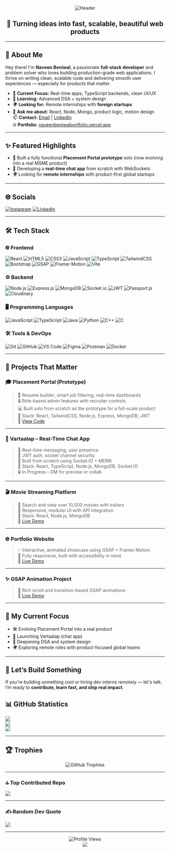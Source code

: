 <!-- Header Section -->
<div align="center">
  <img src="https://capsule-render.vercel.app/api?type=waving&color=gradient&height=200&text=Naveen%20Beniwal&fontAlign=50&fontAlignY=40&fontSize=45&desc=Full%20Stack%20Developer%20%7C%20Product%20Builder%20%7C%20Open%20to%20Remote%20Internships&descAlign=50&descAlignY=60" alt="Header" />
</div>

<h2 align="center">🚀 Turning ideas into fast, scalable, beautiful web products</h2>

---

## 👋 About Me

Hey there! I'm **Naveen Beniwal**, a passionate **full-stack developer** and problem solver who loves building production-grade web applications. I thrive on writing clean, scalable code and delivering smooth user experiences — especially for products that matter.

- 🔭 **Current Focus:** Real-time apps, TypeScript backends, clean UI/UX
- 🌱 **Learning:** Advanced DSA + system design
- 🌍 **Looking for:** Remote internships with **foreign startups**
- 💬 **Ask me about:** React, Node, Mongo, product logic, motion design  
📫 **Contact:** [Email](mailto:naveenbeniwal00001@gmail.com) | [LinkedIn](https://www.linkedin.com/in/naveen-beniwal-40b719313)  
🌐 **Portfolio:** [naveenbeniwalportfolio.vercel.app](https://naveenbeniwalportfolio.vercel.app/)

---

## ✨ Featured Highlights

- 🚀 Built a fully functional **Placement Portal prototype** solo (now evolving into a real MSME product)
- 💬 Developing a **real-time chat app** from scratch with WebSockets
- 🌍 Looking for **remote internships** with product-first global startups

---
## 🌐 Socials

[![Instagram](https://img.shields.io/badge/Instagram-%23E4405F.svg?logo=Instagram&logoColor=white)](https://instagram.com/naveen_beniwal_265)
[![LinkedIn](https://img.shields.io/badge/LinkedIn-%230077B5.svg?logo=linkedin&logoColor=white)](https://linkedin.com/in/naveen-beniwal-40b719313)

---

## 🛠️ Tech Stack

### 🌐 Frontend
![React](https://img.shields.io/badge/-React-61DAFB?style=flat&logo=react&logoColor=white)
![HTML5](https://img.shields.io/badge/-HTML5-E34F26?style=flat&logo=html5&logoColor=white)
![CSS3](https://img.shields.io/badge/-CSS3-1572B6?style=flat&logo=css3&logoColor=white)
![JavaScript](https://img.shields.io/badge/-JavaScript-F7DF1E?style=flat&logo=javascript&logoColor=white)
![TypeScript](https://img.shields.io/badge/-TypeScript-3178C6?style=flat&logo=typescript&logoColor=white)
![TailwindCSS](https://img.shields.io/badge/-TailwindCSS-38B2AC?style=flat&logo=tailwind-css&logoColor=white)
![Bootstrap](https://img.shields.io/badge/-Bootstrap-7952B3?style=flat&logo=bootstrap&logoColor=white)
![GSAP](https://img.shields.io/badge/-GSAP-88CE02?style=flat&logo=greensock&logoColor=white)
![Framer Motion](https://img.shields.io/badge/-Framer%20Motion-0055FF?style=flat&logo=framer&logoColor=white)
![Vite](https://img.shields.io/badge/-Vite-646CFF?style=flat&logo=vite&logoColor=white)

### ⚙️ Backend
![Node.js](https://img.shields.io/badge/-Node.js-339933?style=flat&logo=node.js&logoColor=white)
![Express.js](https://img.shields.io/badge/-Express.js-000000?style=flat&logo=express&logoColor=white)
![MongoDB](https://img.shields.io/badge/-MongoDB-47A248?style=flat&logo=mongodb&logoColor=white)
![Socket.io](https://img.shields.io/badge/-Socket.io-010101?style=flat&logo=socket.io&logoColor=white)
![JWT](https://img.shields.io/badge/-JWT-black?style=flat&logo=json-web-tokens&logoColor=white)
![Passport.js](https://img.shields.io/badge/-Passport.js-34E27A?style=flat&logo=passport&logoColor=white)
![Cloudinary](https://img.shields.io/badge/-Cloudinary-3448C5?style=flat&logo=cloudinary&logoColor=white)


### 🖥️ Programming Languages
![JavaScript](https://img.shields.io/badge/-JavaScript-F7DF1E?style=flat&logo=javascript&logoColor=white)
![TypeScript](https://img.shields.io/badge/-TypeScript-3178C6?style=flat&logo=typescript&logoColor=white)
![Java](https://img.shields.io/badge/-Java-007396?style=flat&logo=java&logoColor=white)
![Python](https://img.shields.io/badge/-Python-3776AB?style=flat&logo=python&logoColor=white)
![C++](https://img.shields.io/badge/-C++-00599C?style=flat&logo=c%2B%2B&logoColor=white)
![C](https://img.shields.io/badge/-C-A8B9CC?style=flat&logo=c&logoColor=white)

### 🛠️ Tools & DevOps
![Git](https://img.shields.io/badge/-Git-F05032?style=flat&logo=git&logoColor=white)
![GitHub](https://img.shields.io/badge/-GitHub-181717?style=flat&logo=github&logoColor=white)
![VS Code](https://img.shields.io/badge/-VS%20Code-007ACC?style=flat&logo=visual-studio-code&logoColor=white)
![Figma](https://img.shields.io/badge/-Figma-F24E1E?style=flat&logo=figma&logoColor=white)
![Postman](https://img.shields.io/badge/-Postman-FF6C37?style=flat&logo=postman&logoColor=white)
![Docker](https://img.shields.io/badge/-Docker-2496ED?style=flat&logo=docker&logoColor=white)

---

## 🚀 Projects That Matter

### 🎓 Placement Portal (Prototype)
> 🧾 Resume builder, smart job filtering, real-time dashboards  
> 🔒 Role-based admin features with recruiter controls  
> 💻 Built solo from scratch as the prototype for a full-scale product  
📌 Stack: React, TailwindCSS, Node.js, Express, MongoDB, JWT  
🔗 [View Code](https://github.com/Naveen-Beniwal/PlacementApp)

---

### 💬 Vartaalap – Real-Time Chat App
> 💬 Real-time messaging, user presence  
> 🔐 JWT auth, socket channel security  
> 🧰 Built from scratch using Socket.IO + MERN  
📌 Stack: React, TypeScript, Node.js, MongoDB, Socket.IO  
🔒 In Progress – DM for preview or collab

---

### 🎬 Movie Streaming Platform
> 🎥 Search and view over 10,000 movies with trailers  
> 📱 Responsive, modular UI with API integration  
📌 Stack: React, Node.js, MongoDB  
🔗 [Live Demo](https://upgraded-mern-stack-video-platform.onrender.com)

---

### 🌐 Portfolio Website
> 💡 Interactive, animated showcase using GSAP + Framer Motion  
> 📱 Fully responsive, built with accessibility in mind  
🔗 [Live Demo](https://naveenbeniwalportfolio.vercel.app)

---

### ✨ GSAP Animation Project
> 🎨 Rich scroll and transition-based GSAP animations  
🔗 [Live Demo](https://naveen-beniwal.github.io/my_project_1/)

---
## 🧭 My Current Focus

- 🛠️ Evolving Placement Portal into a real product
- 💬 Launching Vartaalap (chat app)
- 🧠 Deepening DSA and system design
- 🌍 Exploring remote roles with product-focused global teams

---
## 🤝 Let’s Build Something

If you're building something cool or hiring dev interns remotely — let's talk.  
I’m ready to **contribute, learn fast, and ship real impact**.

## 📊 GitHub Statistics

![](https://github-readme-stats.vercel.app/api?username=Naveen-Beniwal&theme=aura&hide_border=false&include_all_commits=true&count_private=true)<br/>
![](https://github-readme-streak-stats.herokuapp.com/?user=Naveen-Beniwal&theme=aura&hide_border=false)<br/>
![](https://github-readme-stats.vercel.app/api/top-langs/?username=Naveen-Beniwal&theme=aura&hide_border=false&include_all_commits=true&count_private=true&layout=compact)

---

## 🏆 Trophies

<div align="center">
  <img src="https://github-profile-trophy.vercel.app/?username=Naveen-Beniwal&theme=juicyfresh&no-frame=true&no-bg=true&column=7&margin-w=15&margin-h=15" alt="GitHub Trophies" />
</div>

---

### 🔝 Top Contributed Repo
![](https://github-contributor-stats.vercel.app/api?username=Naveen-Beniwal&limit=5&theme=algolia&combine_all_yearly_contributions=true)

---

### ✍️ Random Dev Quote
![](https://quotes-github-readme.vercel.app/api?type=horizontal&theme=tokyonight)

---

<div align="center">
  <img src="https://komarev.com/ghpvc/?username=Naveen-Beniwal&label=Profile%20Views&color=brightgreen&style=flat-square" alt="Profile Views" />
</div>

<div align="center">
  <img src="https://capsule-render.vercel.app/api?type=waving&color=gradient&height=150&section=footer" />
</div>
